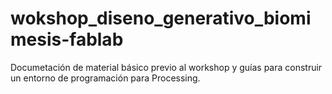 # wokshop_diseno_generativo_biomimesis-fablab
Documetación de material básico previo al workshop y guías para construir un entorno de programación para Processing.
